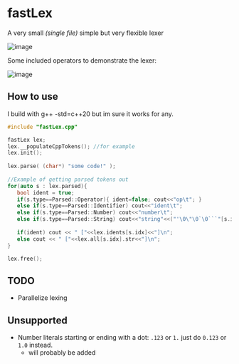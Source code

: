 # fastLex
A very small *(single file)* simple but very flexible lexer

![image](https://github.com/lukakostic/fastLex/assets/41348897/452adcea-6a50-4f11-b382-e3ac663242e7)

Some included operators to demonstrate the lexer:

![image](https://github.com/lukakostic/fastLex/assets/41348897/78990d99-d4f8-48a0-aad2-231343b2d8a7)

## How to use
I build with g++ -std=c++20  but im sure it works for any.
```c++
#include "fastLex.cpp"

fastLex lex;
lex.__populateCppTokens(); //for example
lex.init();
   
lex.parse( (char*) "some code!" );
    
//Example of getting parsed tokens out
for(auto s : lex.parsed){
   bool ident = true;
   if(s.type==Parsed::Operator){ ident=false; cout<<"op\t"; }
   else if(s.type==Parsed::Identifier) cout<<"ident\t";
   else if(s.type==Parsed::Number) cout<<"number\t";
   else if(s.type==Parsed::String) cout<<"string"<<("'\0\"\0`\0```"[s.info.stringType*2])<<"\t";
   
   if(ident) cout << " ["<<lex.idents[s.idx]<<"]\n";
   else cout << " ["<<lex.all[s.idx].str<<"]\n";
}

lex.free();
```

## TODO

- Parallelize lexing

## Unsupported

- Number literals starting or ending with a dot: `.123` or  `1.` just do `0.123` or `1.0` instead.
   - will probably be added
